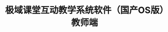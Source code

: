 ﻿---
id: 200
title: "极域课堂互动教学系统软件（国产OS版）教师端"
weight: 200
version: "2.7.3605-1.0.101+10751gch2024"
updateTime: "2024-03-18T09:14:01"
debName: "http://app.loongapps.cn:8090/upload/file/mythware-cms-teacher_2.7.3605-1.0.101+10751gch2024_loongarch64.deb"
debSize: "43.7 MB"
command: "/opt/mythware/classroom-management/Teacher"
---
